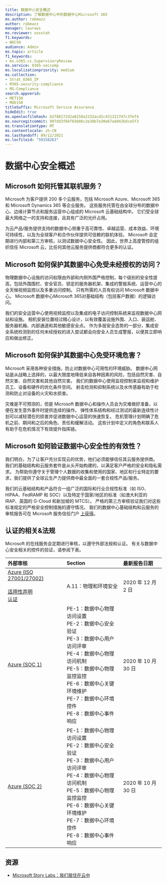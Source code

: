 ```yaml
---
title: 数据中心安全概述
description: 了解数据中心中的数据中心Microsoft 365
ms.author: robmazz
author: robmazz
manager: laurawi
ms.reviewer: sosstah
f1.keywords:
- NOCSH
audience: Admin
ms.topic: article
f1_keywords:
- ms.o365.cc.SupervisoryReview
ms.service: O365-seccomp
ms.localizationpriority: medium
ms.collection:
- Strat_O365_IP
- M365-security-compliance
- MS-Compliance
search.appverid:
- MET150
- MOE150
titleSuffix: Microsoft Service Assurance
hideEdit: true
ms.openlocfilehash: b2f88172d2a8158a2232acd1c4312217d7c3fef4
ms.sourcegitcommit: 997dd3f66f65686c2e38b7e30e67add426dce5f3
ms.translationtype: MT
ms.contentlocale: zh-CN
ms.lasthandoff: 09/12/2021
ms.locfileid: "59158263"
---
```

# <a name="datacenter-security-overview"></a>数据中心安全概述

## <a name="how-does-microsoft-host-its-online-services"></a>Microsoft 如何托管其联机服务？

Microsoft 为客户提供 200 多个云服务，包括 Microsoft Azure、Microsoft 365 和 Microsoft Dynamics 365 等企业服务。 这些服务托管在由全球分布的数据中心、边缘计算节点和服务运营中心组成的 Microsoft 云基础结构中。 它们受全球最大网络之一的支持和连接，且具有广泛的光纤占用。

为云产品/服务提供支持的数据中心侧重于高可靠性、卓越运营、成本效益、环境可持续性，以及为全球客户和合作伙伴提供可信赖的联机体验。 Microsoft 会定期进行内部和第三方审核，以测试数据中心安全性。 因此，世界上高度管控的组织信任 Microsoft 云，比任何其他云服务提供商都符合更多的认证。

## <a name="how-does-microsoft-protect-its-datacenters-from-unauthorized-access"></a>Microsoft 如何保护其数据中心免受未经授权的访问？

物理数据中心设施的访问权限由外部和内侧外围严格控制，每个级别的安全性提高，包括外围围栏、安全官员、锁定的服务器机架、集成的警报系统、运营中心的全天候视频监控以及多重访问控制。 只有所需的人员有权访问 Microsoft 数据中心。 Microsoft 数据中心Microsoft 365对基础结构（包括客户数据）的逻辑访问。

我们的安全运营中心使用视频监控以及集成的电子访问控制系统来监视数据中心网站和设施。 相机安装位置经过精心设计，以有效覆盖设施外围、入口、装运舱、服务器机箱、内部通道和其他敏感安全点。 作为多层安全态势的一部分，集成安全系统检测到的任何未经授权的进入尝试都会向安全人员生成警报，以便其立即响应和做出修正。

## <a name="how-does-microsoft-protect-its-datacenters-from-environmental-hazards"></a>Microsoft 如何保护其数据中心免受环境危害？

Microsoft 采用各种安全措施，防止对数据中心可用性的环境威胁。 数据中心网站是从战略上选择的，以最大限度地降低来自各种因素的风险，包括自然灾害、自然灾害、自然灾害和其他自然灾害。 我们的数据中心使用监视控制来监视和维护员工、设备和硬件的优化条件空间。 射击检测和抑制系统以及水传感器有助于检测和防止对设备的火灾和水损害。

灾难是不可预测的，但是 Microsoft 数据中心和操作人员会为灾难做好准备，以便在发生意外事件时提供连续的操作。 弹性体系结构和经过测试的最新连续性计划可以减轻潜在的损害并促进数据中心运营的快速恢复。 危机管理计划明确了危机之前、期间和之后的角色、责任和缓解活动。 这些计划中定义的角色和联系人有助于在危机情况下有效提升指挥链。

## <a name="how-does-microsoft-verify-the-effectiveness-of-datacenter-security"></a>Microsoft 如何验证数据中心安全性的有效性？

我们明白，为了让客户充分实现云的优势，他们必须能够信任其云服务提供商。 我们的基础结构和云服务套件是从头开始构建的，以满足客户严格的安全和隐私需求。 为帮助你遵守关于管理个人数据的收集和使用的国家、地区和行业特定的要求，我们提供了全球云生产力提供商中最全面的一套合规性产品/服务。

我们的云基础结构和产品符合一组广泛的国际和行业合规性标准（如 ISO、HIPAA、FedRAMP 和 SOC）以及特定于国家/地区的标准（如澳大利亚的 IRAP、英国的 G-Cloud 和新加坡的 MTCS）。 严格的第三方审核验证我们对这些标准规定的严格安全控制措施的遵守情况。 我们的数据中心基础结构和云服务的审核报告可在 Microsoft 服务信任门户 [上获得](https://servicetrust.microsoft.com/)。

## <a name="related-external-regulations--certifications"></a>认证的相关&法规

Microsoft 的在线服务会定期进行审核，以遵守外部法规和认证。 有关与数据中心安全相关的控件的验证，请参阅下表。

| **外部审核** | **Section** | **最新报告日期** |
|:--------------------|:------------|:-----------------------|  
| [Azure (ISO 27001/27002) ](https://servicetrust.microsoft.com/ViewPage/MSComplianceGuideV3?command=Download&downloadType=Document&downloadId=e9116047-f327-430c-a83f-166b7e561ad6&tab=7027ead0-3d6b-11e9-b9e1-290b1eb4cdeb&docTab=7027ead0-3d6b-11e9-b9e1-290b1eb4cdeb_ISO_Reports) <br><br> [适用性声明](https://servicetrust.microsoft.com/ViewPage/MSComplianceGuideV3?command=Download&downloadType=Document&downloadId=00af6c3e-7f3e-4e0d-8b0e-79f45ef2cef1&tab=7027ead0-3d6b-11e9-b9e1-290b1eb4cdeb&docTab=7027ead0-3d6b-11e9-b9e1-290b1eb4cdeb_ISO_Reports) <br> [认证](https://servicetrust.microsoft.com/ViewPage/MSComplianceGuideV3?command=Download&downloadType=Document&downloadId=d7af5304-3a31-40e6-9abb-e26352305d41&tab=7027ead0-3d6b-11e9-b9e1-290b1eb4cdeb&docTab=7027ead0-3d6b-11e9-b9e1-290b1eb4cdeb_ISO_Reports) | A.11：物理和环境安全 | 2020 年 12 月 2 日 |
| [Azure (SOC 1) ](https://servicetrust.microsoft.com/ViewPage/MSComplianceGuideV3?command=Download&downloadType=Document&downloadId=66043614-5628-4e26-83be-057eb3bb026c&tab=7027ead0-3d6b-11e9-b9e1-290b1eb4cdeb&docTab=7027ead0-3d6b-11e9-b9e1-290b1eb4cdeb_SOC_%2F_SSAE_16_Reports) | PE-1：数据中心物理访问设置 <br> PE-2：数据中心安全验证 <br> PE-3：数据中心用户访问评审 <br> PE-4：数据中心物理访问机制 <br> PE-5：数据中心物理监控监控 <br> PE-6：数据中心关键环境维护 <br> PE-7：数据中心环境控件 <br> PE-8：数据中心事件响应 | 2020 年 10 月 30 日 |
| [Azure (SOC 2) ](https://servicetrust.microsoft.com/ViewPage/MSComplianceGuideV3?command=Download&downloadType=Document&downloadId=ce5bfbea-3514-40ae-a8a6-3617106a0b56&tab=7027ead0-3d6b-11e9-b9e1-290b1eb4cdeb&docTab=7027ead0-3d6b-11e9-b9e1-290b1eb4cdeb_SOC_%2F_SSAE_16_Reports) | PE-1：数据中心物理访问设置 <br> PE-2：数据中心安全验证 <br> PE-3：数据中心用户访问评审 <br> PE-4：数据中心物理访问机制 <br> PE-5：数据中心物理监控监控 <br> PE-6：数据中心关键环境维护 <br> PE-7：数据中心环境控件 <br> PE-8：数据中心事件响应 | 2020 年 10 月 30 日 |

## <a name="resources"></a>资源

- [Microsoft Story Labs：我们居住在云中](https://news.microsoft.com/stories/microsoft-datacenter-tour/)